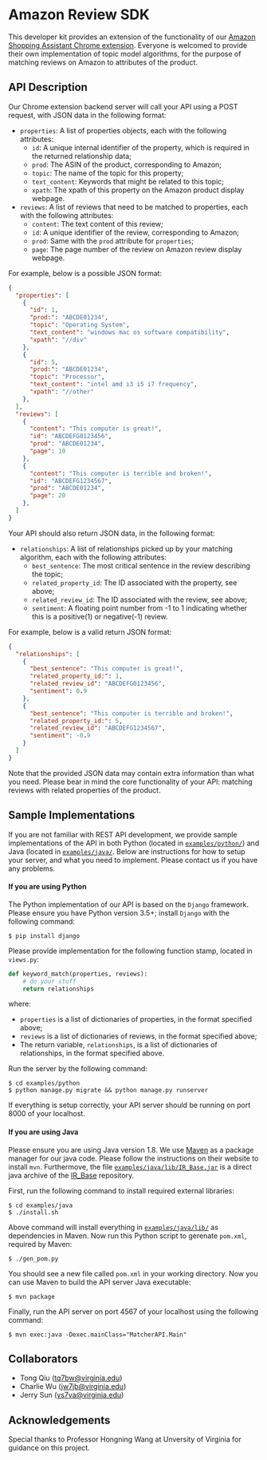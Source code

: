 # Amazon Review SDK

This developer kit provides an extension of the functionality of our [Amazon Shopping Assistant Chrome extension](https://github.com/Charleo85/IR-experiment-extension/releases). Everyone is welcomed to provide their own implementation of topic model algorithms, for the purpose of matching reviews on Amazon to attributes of the product.

## API Description

Our Chrome extension backend server will call your API using a POST request, with JSON data in the following format:

- `properties`: A list of properties objects, each with the following attributes:
    - `id`: A unique internal identifier of the property, which is required in the returned relationship data;
    - `prod`: The ASIN of the product, corresponding to Amazon;
    - `topic`: The name of the topic for this property;
    - `text_content`: Keywords that might be related to this topic;
    - `xpath`: The xpath of this property on the Amazon product display webpage.
- `reviews`: A list of reviews that need to be matched to properties, each with the following attributes:
    - `content`: The text content of this review;
    - `id`: A unique identifier of the review, corresponding to Amazon;
    - `prod`: Same with the `prod` attribute for `properties`;
    - `page`: The page number of the review on Amazon review display webpage.

For example, below is a possible JSON format:
```json
{
  "properties": [
    {
      "id": 1,
      "prod:": "ABCDE01234",
      "topic": "Operating System",
      "text_content": "windows mac os software compatibility",
      "xpath": "//div"
    },
    {
      "id": 5,
      "prod:": "ABCDE01234",
      "topic": "Processor",
      "text_content": "intel amd i3 i5 i7 frequency",
      "xpath": "//other"
    },
  ],
  "reviews": [
    {
      "content": "This computer is great!",
      "id": "ABCDEFG0123456",
      "prod": "ABCDE01234",
      "page": 10
    },
    {
      "content": "This computer is terrible and broken!",
      "id": "ABCDEFG1234567",
      "prod": "ABCDE01234",
      "page": 20
    },
  ]
}
```

Your API should also return JSON data, in the following format:

- `relationships`: A list of relationships picked up by your matching algorithm, each with the following attributes:
    - `best_sentence`: The most critical sentence in the review describing the topic;
    - `related_property_id`: The ID associated with the property, see above;
    - `related_review_id`: The ID associated with the review, see above;
    - `sentiment`: A floating point number from -1 to 1 indicating whether this is a positive(1) or negative(-1) review.

For example, below is a valid return JSON format:
```json
{
  "relationships": [
    {
      "best_sentence": "This computer is great!",
      "related_property_id:": 1,
      "related_review_id": "ABCDEFG0123456",
      "sentiment": 0.9
    },
    {
      "best_sentence": "This computer is terrible and broken!",
      "related_property_id:": 5,
      "related_review_id": "ABCDEFG1234567",
      "sentiment": -0.9
    }
  ]
}
```

Note that the provided JSON data may contain extra information than what you need. Please bear in mind the core functionality of your API: matching reviews with related properties of the product.

## Sample Implementations

If you are not familiar with REST API development, we provide sample implementations of the API in both Python (located in [`examples/python/`](examples/python/)) and Java (located in [`examples/java/`](examples/java/). Below are instructions for how to setup your server, and what you need to implement. Please contact us if you have any problems.

#### If you are using Python

The Python implementation of our API is based on the `Django` framework. Please ensure you have Python version 3.5+; install `Django` with the following command:
```shell
$ pip install django
```

Please provide implementation for the following function stamp, located in `views.py`:
```python
def keyword_match(properties, reviews):
    # do your stuff
    return relationships
```
where:
- `properties` is a list of dictionaries of properties, in the format specified above;
- `reviews` is a list of dictionaries of reviews, in the format specified above;
- The return variable, `relationships`, is a list of dictionaries of relationships, in the format specified above.

Run the server by the following command:
```shell
$ cd examples/python
$ python manage.py migrate && python manage.py runserver
```

If everything is setup correctly, your API server should be running on port 8000 of your localhost.

#### If you are using Java

Please ensure you are using Java version 1.8. We use [Maven](https://maven.apache.org/) as a package manager for our java code. Please follow the instructions on their website to install `mvn`. Furthermove, the file [`examples/java/lib/IR_Base.jar`](examples/java/lib/IR_Base.jar) is a direct java archive of the [IR_Base](https://github.com/Linda-sunshine/IR_Base) repository.

First, run the following command to install required external libraries:
```shell
$ cd examples/java
$ ./install.sh
```

Above command will install everything in [`examples/java/lib/`](examples/java/lib/) as dependencies in Maven. Now run this Python script to gerenate `pom.xml`, required by Maven:
```shell
$ ./gen_pom.py
```

You should see a new file called `pom.xml` in your working directory. Now you can use Maven to build the API server Java executable:
```shell
$ mvn package
```

Finally, run the API server on port 4567 of your localhost using the following command:
```shell
$ mvn exec:java -Dexec.mainClass="MatcherAPI.Main"
```

## Collaborators

- Tong Qiu ([tq7bw@virginia.edu](mailto:tq7bw@virginia.edu))
- Charlie Wu ([jw7jb@virginia.edu](mailto:jw7jb@virginia.edu))
- Jerry Sun ([ys7va@virginia.edu](mailto:ys7va@virginia.edu))

## Acknowledgements

Special thanks to Professor Hongning Wang at Unversity of Virginia for guidance on this project.
